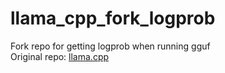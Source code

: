 # llama_cpp_fork_logprob
Fork repo for getting logprob when running gguf\
Original repo: [llama.cpp](https://github.com/ggerganov/llama.cpp)
